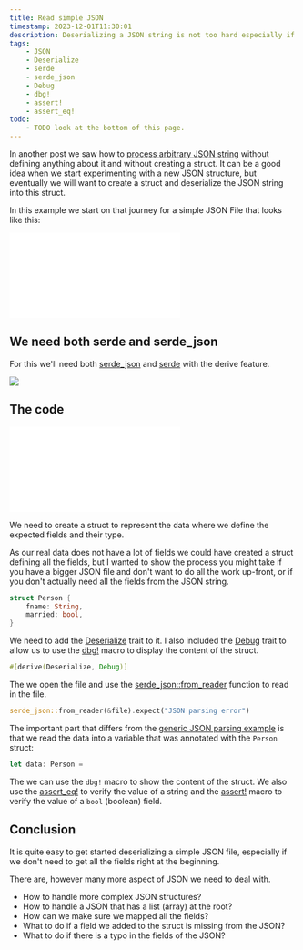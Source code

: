 ```yaml
---
title: Read simple JSON
timestamp: 2023-12-01T11:30:01
description: Deserializing a JSON string is not too hard especially if the JSON is simple and if we don't need all the fields.
tags:
    - JSON
    - Deserialize
    - serde
    - serde_json
    - Debug
    - dbg!
    - assert!
    - assert_eq!
todo:
    - TODO look at the bottom of this page.
---
```


In another post we saw how to [process arbitrary JSON string](/read-arbitrary-json) without defining anything about it and without creating a struct.
It can be a good idea when we start experimenting with a new JSON structure, but eventually we will want to create a struct and deserialize the
JSON string into this struct.

In this example we start on that journey for a simple JSON File that looks like this:

![](examples/read-simple-json/data.json)


## We need both serde and serde_json

For this we'll need both [serde_json](https://crates.io/crates/serde_json)
and [serde](https://crates.io/crates/serde) with the derive feature.

![](examples/read-simple-json/Cargo.toml)


## The code

![](examples/read-simple-json/src/main.rs)

We need to create a struct to represent the data where we define the expected fields and their type.

As our real data does not have a lot of fields we could have created a struct defining all the fields,
but I wanted to show the process you might take if you have a bigger JSON file and don't want to do all the
work up-front, or if you don't actually need all the fields from the JSON string.


```rust
struct Person {
    fname: String,
    married: bool,
}
```

We need to add the [Deserialize](https://docs.rs/serde/latest/serde/trait.Deserialize.html) trait to it.
I also included the [Debug](https://doc.rust-lang.org/std/fmt/trait.Debug.html) trait to allow us to
use the [dbg!](https://doc.rust-lang.org/std/macro.dbg.html) macro to display the content of the struct.

```rust
#[derive(Deserialize, Debug)]
```

The we open the file and use the [serde_json::from_reader](https://docs.rs/serde_json/latest/serde_json/fn.from_reader.html)
function to read in the file.

```rust
serde_json::from_reader(&file).expect("JSON parsing error")
```

The important part that differs from the [generic JSON parsing example](/read-arbitrary-json) is
that we read the data into a variable that was annotated with the `Person` struct:


```rust
let data: Person =
```

The we can use the `dbg!` macro to show the content of the struct. We also use the
[assert_eq!](https://doc.rust-lang.org/std/macro.assert_eq.html) to verify the value of a
string and the [assert!](https://doc.rust-lang.org/std/macro.assert.html) macro to verify the
value of a `bool` (boolean) field.


## Conclusion

It is quite easy to get started deserializing a simple JSON file, especially if we don't need
to get all the fields right at the beginning.

There are, however many more aspect of JSON we need to deal with.

* How to handle more complex JSON structures?
* How to handle a JSON that has a list (array) at the root?
* How can we make sure we mapped all the fields?
* What to do if a field we added to the struct is missing from the JSON?
* What to do if there is a typo in the fields of the JSON?




